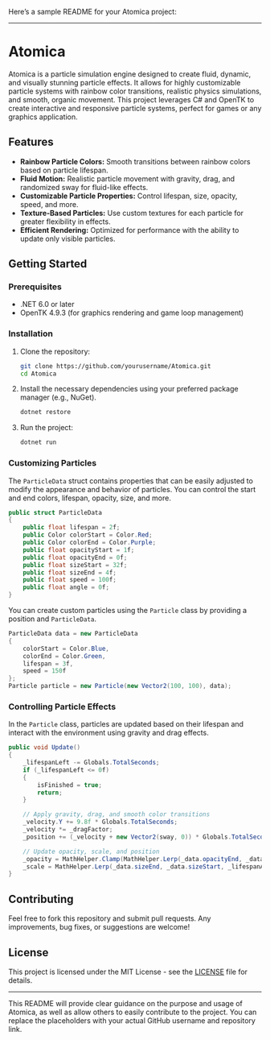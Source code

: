 Here’s a sample README for your Atomica project:

---

# Atomica

Atomica is a particle simulation engine designed to create fluid, dynamic, and visually stunning particle effects. It allows for highly customizable particle systems with rainbow color transitions, realistic physics simulations, and smooth, organic movement. This project leverages C# and OpenTK to create interactive and responsive particle systems, perfect for games or any graphics application.

## Features

- **Rainbow Particle Colors:** Smooth transitions between rainbow colors based on particle lifespan.
- **Fluid Motion:** Realistic particle movement with gravity, drag, and randomized sway for fluid-like effects.
- **Customizable Particle Properties:** Control lifespan, size, opacity, speed, and more.
- **Texture-Based Particles:** Use custom textures for each particle for greater flexibility in effects.
- **Efficient Rendering:** Optimized for performance with the ability to update only visible particles.

## Getting Started

### Prerequisites

- .NET 6.0 or later
- OpenTK 4.9.3 (for graphics rendering and game loop management)

### Installation

1. Clone the repository:

    ```bash
    git clone https://github.com/yourusername/Atomica.git
    cd Atomica
    ```

2. Install the necessary dependencies using your preferred package manager (e.g., NuGet).

    ```bash
    dotnet restore
    ```

3. Run the project:

    ```bash
    dotnet run
    ```

### Customizing Particles

The `ParticleData` struct contains properties that can be easily adjusted to modify the appearance and behavior of particles. You can control the start and end colors, lifespan, opacity, size, and more.

```csharp
public struct ParticleData
{
    public float lifespan = 2f;
    public Color colorStart = Color.Red;
    public Color colorEnd = Color.Purple;
    public float opacityStart = 1f;
    public float opacityEnd = 0f;
    public float sizeStart = 32f;
    public float sizeEnd = 4f;
    public float speed = 100f;
    public float angle = 0f;
}
```

You can create custom particles using the `Particle` class by providing a position and `ParticleData`.

```csharp
ParticleData data = new ParticleData
{
    colorStart = Color.Blue,
    colorEnd = Color.Green,
    lifespan = 3f,
    speed = 150f
};
Particle particle = new Particle(new Vector2(100, 100), data);
```

### Controlling Particle Effects

In the `Particle` class, particles are updated based on their lifespan and interact with the environment using gravity and drag effects.

```csharp
public void Update()
{
    _lifespanLeft -= Globals.TotalSeconds;
    if (_lifespanLeft <= 0f)
    {
        isFinished = true;
        return;
    }

    // Apply gravity, drag, and smooth color transitions
    _velocity.Y += 9.8f * Globals.TotalSeconds;
    _velocity *= _dragFactor;
    _position += (_velocity + new Vector2(sway, 0)) * Globals.TotalSeconds;

    // Update opacity, scale, and position
    _opacity = MathHelper.Clamp(MathHelper.Lerp(_data.opacityEnd, _data.opacityStart, _lifespanAmount), 0, 1);
    _scale = MathHelper.Lerp(_data.sizeEnd, _data.sizeStart, _lifespanAmount) / _data.texture.Width;
}
```

## Contributing

Feel free to fork this repository and submit pull requests. Any improvements, bug fixes, or suggestions are welcome!

## License

This project is licensed under the MIT License - see the [LICENSE](LICENSE) file for details.

---

This README will provide clear guidance on the purpose and usage of Atomica, as well as allow others to easily contribute to the project. You can replace the placeholders with your actual GitHub username and repository link.
